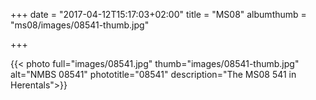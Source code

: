 +++
date = "2017-04-12T15:17:03+02:00"
title = "MS08"
albumthumb = "ms08/images/08541-thumb.jpg"

+++

{{< photo full="images/08541.jpg" thumb="images/08541-thumb.jpg" alt="NMBS 08541" phototitle="08541" description="The MS08 541 in Herentals">}}